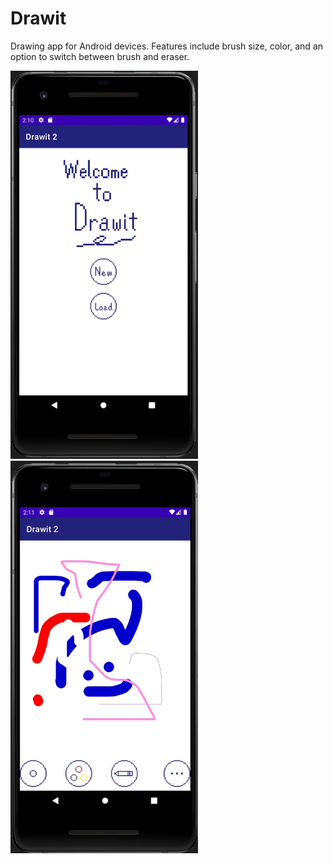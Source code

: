 # Drawit
Drawing app for Android devices. Features include brush size, color, and an option to switch between brush and eraser.

<img src="images/screenshot_2.jpg" width="300"> <img src="images/screenshot_1.jpg" width="300">

